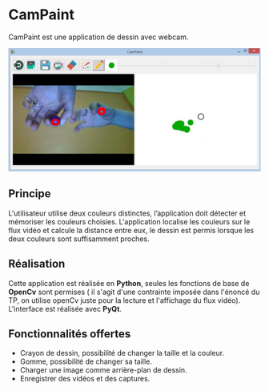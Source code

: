 # CamPaint
CamPaint est une application de dessin avec webcam.

![screenshopt](images/Capture.PNG)

## Principe
L'utilisateur utilise deux couleurs distinctes, l’application doit détecter et mémoriser les couleurs choisies.
L'application localise les couleurs sur le flux vidéo et calcule la distance entre eux, le dessin est permis lorsque les deux couleurs sont suffisamment proches.
## Réalisation
Cette application est réalisée en **Python**, seules les fonctions de base de **OpenCv** sont permises ( il s'agit d'une contrainte imposée dans l'énoncé du TP, on utilise openCv juste pour la lecture et l'affichage du flux vidéo). L'interface est réalisée avec **PyQt**.
## Fonctionnalités offertes
- Crayon de dessin, possibilité de changer la taille et la couleur.
- Gomme, possibilité de changer sa taille.
- Charger une image comme arrière-plan de dessin.
- Enregistrer des vidéos et des captures.

